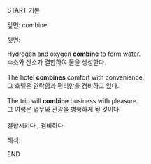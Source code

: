 START
기본

앞면:
combine


뒷면:
<div>Hydrogen and oxygen <b>combine</b> to form water. </div><div>수소와 산소가 결합하여 물을 생성한다.</div><br><div>The hotel <b>combines</b> comfort with convenience. </div><div>그 호텔은 안락함과 편리함을 겸비하고 있다.</div><div><br></div><div><div>The trip will <b>combine</b> business with pleasure. </div><div>그 여행은 업무와 관광을 병행하게 될 것이다.</div></div><br>결합시키다 , 겸비하다<br>


해석:

END